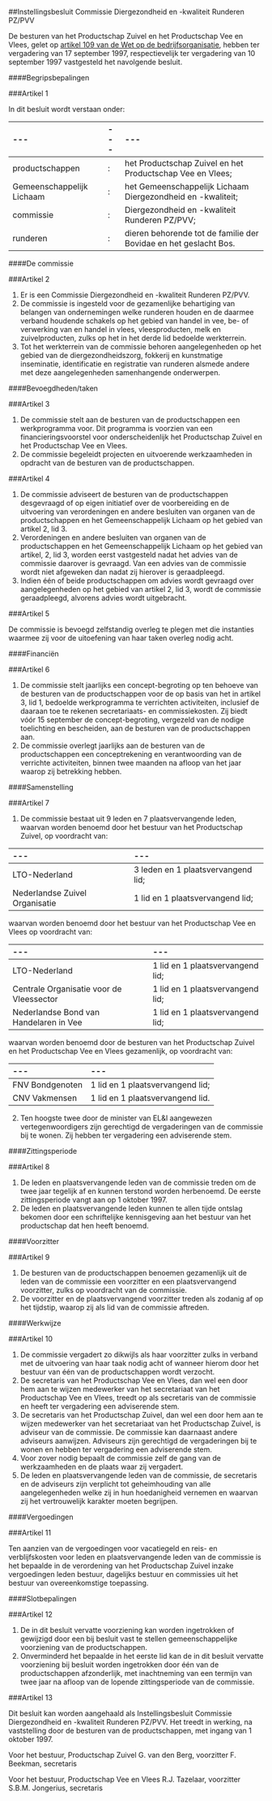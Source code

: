 <meta http-equiv='Content-Type' content='text/html; charset=utf-8' />

##Instellingsbesluit Commissie Diergezondheid en -kwaliteit Runderen PZ/PVV

De besturen van het Productschap Zuivel en het Productschap Vee en Vlees,
gelet op [artikel 109 van de Wet op de bedrijfsorganisatie](../../../../../../../../../wet/wet/op/de/bedrijfsorganisatie/BWBR0002058/README.md), hebben ter vergadering van 17 september 1997, respectievelijk ter vergadering van 10 september 1997 vastgesteld het navolgende besluit.

####Begripsbepalingen

###Artikel  1 

In dit besluit wordt verstaan onder:  

| --- | --- | --- |
|:---|:---|:---|
| productschappen  |: |  het Productschap Zuivel en het Productschap Vee en Vlees;  |
| Gemeenschappelijk Lichaam  |: |  het Gemeenschappelijk Lichaam Diergezondheid en -kwaliteit;  |
| commissie  |: |  Diergezondheid en -kwaliteit Runderen PZ/PVV;  |
| runderen  |: |  dieren behorende tot de familie der Bovidae en het geslacht Bos.  |

####De commissie

###Artikel  2 

1.  Er is een Commissie Diergezondheid en -kwaliteit Runderen PZ/PVV. 
2.  De commissie is ingesteld voor de gezamenlijke behartiging van belangen van ondernemingen welke runderen houden en de daarmee verband houdende schakels op het gebied van handel in vee, be- of verwerking van en handel in vlees, vleesproducten, melk en zuivelproducten, zulks op het in het derde lid bedoelde werkterrein. 
3.  Tot het werkterrein van de commissie behoren aangelegenheden op het gebied van de diergezondheidszorg, fokkerij en kunstmatige inseminatie, identificatie en registratie van runderen alsmede andere met deze aangelegenheden samenhangende onderwerpen.

####Bevoegdheden/taken

###Artikel  3 

1.  De commissie stelt aan de besturen van de productschappen een werkprogramma voor. Dit programma is voorzien van een financieringsvoorstel voor onderscheidenlijk het Productschap Zuivel en het Productschap Vee en Vlees. 
2.  De commissie begeleidt projecten en uitvoerende werkzaamheden in opdracht van de besturen van de productschappen.

###Artikel  4 

1.  De commissie adviseert de besturen van de productschappen desgevraagd of op eigen initiatief over de voorbereiding en de uitvoering van verordeningen en andere besluiten van organen van de productschappen en het Gemeenschappelijk Lichaam op het gebied van artikel 2, lid 3. 
2.  Verordeningen en andere besluiten van organen van de productschappen en het Gemeenschappelijk Lichaam op het gebied van artikel, 2, lid 3, worden eerst vastgesteld nadat het advies van de commissie daarover is gevraagd. Van een advies van de commissie wordt niet afgeweken dan nadat zij hierover is geraadpleegd. 
3.  Indien één of beide productschappen om advies wordt gevraagd over aangelegenheden op het gebied van artikel 2, lid 3, wordt de commissie geraadpleegd, alvorens advies wordt uitgebracht.

###Artikel  5 

De commissie is bevoegd zelfstandig overleg te plegen met die instanties waarmee zij voor de uitoefening van haar taken overleg nodig acht.

####Financiën

###Artikel  6 

1.  De commissie stelt jaarlijks een concept-begroting op ten behoeve van de besturen van de productschappen voor de op basis van het in artikel 3, lid 1, bedoelde werkprogramma te verrichten activiteiten, inclusief de daaraan toe te rekenen secretariaats- en commissiekosten. Zij biedt vóór 15 september de concept-begroting, vergezeld van de nodige toelichting en bescheiden, aan de besturen van de productschappen aan. 
2.  De commissie overlegt jaarlijks aan de besturen van de productschappen een conceptrekening en verantwoording van de verrichte activiteiten, binnen twee maanden na afloop van het jaar waarop zij betrekking hebben.

####Samenstelling

###Artikel  7 

1.  De commissie bestaat uit 9 leden en 7 plaatsvervangende leden, waarvan worden benoemd door het bestuur van het Productschap Zuivel, op voordracht van:  

| --- | --- |
|:---|:---|
| LTO-Nederland  |  3 leden en 1 plaatsvervangend lid;  |
| Nederlandse Zuivel Organisatie  |  1 lid en 1 plaatsvervangend lid;  |

waarvan worden benoemd door het bestuur van het Productschap Vee en Vlees op voordracht van:  

| --- | --- |
|:---|:---|
| LTO-Nederland  |  1 lid en 1 plaatsvervangend lid;  |
| Centrale Organisatie voor de Vleessector  |  1 lid en 1 plaatsvervangend lid;  |
| Nederlandse Bond van Handelaren in Vee  |  1 lid en 1 plaatsvervangend lid;  |

waarvan worden benoemd door de besturen van het Productschap Zuivel en het Productschap Vee en Vlees gezamenlijk, op voordracht van:  

| --- | --- |
|:---|:---|
| FNV Bondgenoten  |  1 lid en 1 plaatsvervangend lid;  |
| CNV Vakmensen  |  1 lid en 1 plaatsvervangend lid.  |

2.  Ten hoogste twee door de minister van EL&I aangewezen vertegenwoordigers zijn gerechtigd de vergaderingen van de commissie bij te wonen. Zij hebben ter vergadering een adviserende stem.

####Zittingsperiode

###Artikel  8 

1.  De leden en plaatsvervangende leden van de commissie treden om de twee jaar tegelijk af en kunnen terstond worden herbenoemd. De eerste zittingsperiode vangt aan op 1 oktober 1997. 
2.  De leden en plaatsvervangende leden kunnen te allen tijde ontslag bekomen door een schriftelijke kennisgeving aan het bestuur van het productschap dat hen heeft benoemd.

####Voorzitter

###Artikel  9 

1.  De besturen van de productschappen benoemen gezamenlijk uit de leden van de commissie een voorzitter en een plaatsvervangend voorzitter, zulks op voordracht van de commissie. 
2.  De voorzitter en de plaatsvervangend voorzitter treden als zodanig af op het tijdstip, waarop zij als lid van de commissie aftreden.

####Werkwijze

###Artikel  10 

1.  De commissie vergadert zo dikwijls als haar voorzitter zulks in verband met de uitvoering van haar taak nodig acht of wanneer hierom door het bestuur van één van de productschappen wordt verzocht. 
2.  De secretaris van het Productschap Vee en Vlees, dan wel een door hem aan te wijzen medewerker van het secretariaat van het Productschap Vee en Vlees, treedt op als secretaris van de commissie en heeft ter vergadering een adviserende stem. 
3.  De secretaris van het Productschap Zuivel, dan wel een door hem aan te wijzen medewerker van het secretariaat van het Productschap Zuivel, is adviseur van de commissie. De commissie kan daarnaast andere adviseurs aanwijzen. Adviseurs zijn gerechtigd de vergaderingen bij te wonen en hebben ter vergadering een adviserende stem. 
4.  Voor zover nodig bepaalt de commissie zelf de gang van de werkzaamheden en de plaats waar zij vergadert. 
5.  De leden en plaatsvervangende leden van de commissie, de secretaris en de adviseurs zijn verplicht tot geheimhouding van alle aangelegenheden welke zij in hun hoedanigheid vernemen en waarvan zij het vertrouwelijk karakter moeten begrijpen.

####Vergoedingen

###Artikel  11 

Ten aanzien van de vergoedingen voor vacatiegeld en reis- en verblijfskosten voor leden en plaatsvervangende leden van de commissie is het bepaalde in de verordening van het Productschap Zuivel inzake vergoedingen leden bestuur, dagelijks bestuur en commissies uit het bestuur van overeenkomstige toepassing.

####Slotbepalingen

###Artikel  12 

1.  De in dit besluit vervatte voorziening kan worden ingetrokken of gewijzigd door een bij besluit vast te stellen gemeenschappelijke voorziening van de productschappen. 
2.  Onverminderd het bepaalde in het eerste lid kan de in dit besluit vervatte voorziening bij besluit worden ingetrokken door één van de productschappen afzonderlijk, met inachtneming van een termijn van twee jaar na afloop van de lopende zittingsperiode van de commissie.

###Artikel  13 

Dit besluit kan worden aangehaald als Instellingsbesluit Commissie Diergezondheid en -kwaliteit Runderen PZ/PVV. Het treedt in werking, na vaststelling door de besturen van de productschappen, met ingang van 1 oktober 1997.

Voor het bestuur, Productschap Zuivel 
G. van den Berg, 
voorzitter 
F. Beekman, 
secretaris

Voor het bestuur, Productschap Vee en Vlees 
R.J. Tazelaar, 
voorzitter 
S.B.M. Jongerius, 
secretaris   
